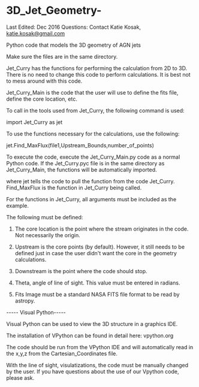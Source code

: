 # 3D_Jet_Geometry-
Last Edited: Dec 2016
Questions: Contact Katie Kosak, katie.kosak@gmail.com

Python code that models the 3D geometry of AGN jets

Make sure the files are in the same directory. 

Jet_Curry has the functions for performing the calculation from 2D to 3D. 
There is no need to change this code to perform calculations. It is best not to 
mess around with this code. 

Jet_Curry_Main is the code that the user will use to define the fits file, define the 
core location, etc. 

To call in the tools used from Jet_Curry, the following command is used:

import Jet_Curry as jet

To use the functions necessary for the calculations, use the following:

jet.Find_MaxFlux(file1,Upstream_Bounds,number_of_points)

To execute the code, execute the Jet_Curry_Main.py code as a normal Python code. If the Jet_Curry.pyc file is in the same directory as Jet_Curry_Main, the functions will be automatically imported. 

where jet tells the code to pull the function from the code Jet_Curry. Find_MaxFlux is the function in Jet_Curry being called. 

For the functions in Jet_Curry, all arguments must be included as the example. 

The following must be defined:

1) The core location is the point where the stream originates in the code. Not necessarily the origin. 

2) Upstream is the core points (by default). However, it still needs to be defined just in case the user didn't want the core in the geometry calculations.

3) Downstream is the point where the code should stop. 

4) Theta, angle of line of sight. This value must be entered in radians. 

5) Fits Image must be a standard NASA FITS file format to be read by astropy. 

----- Visual Python-----

Visual Python can be used to view the 3D structure in a graphics IDE.

The installation of VPython can be found in detail here: vpython.org

The code should be run from the VPython IDE and will automatically read in the x,y,z from the Cartesian_Coordinates file.

With the line of sight, visulatizations, the code must be manually changed by the user. If you have questions about the use of our Vpython code, please ask.
